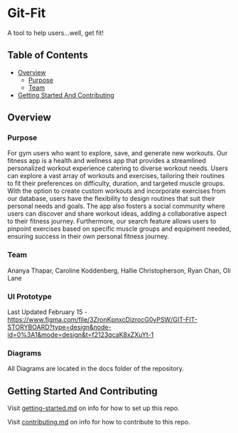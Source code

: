 # Git-Fit

A tool to help users...well, get fit!

## Table of Contents

- [Overview](#overview)
  - [Purpose](#purpose)
  - [Team](#team)
- [Getting Started And Contributing](#getting-started-and-contributing)

## Overview

### Purpose

For gym users who want to explore, save, and generate new workouts. Our fitness app is a health and wellness app that provides a streamlined personalized workout experience catering to diverse workout needs. Users can explore a vast array of workouts and exercises, tailoring their routines to fit their preferences on difficulty, duration, and targeted muscle groups. With the option to create custom workouts and incorporate exercises from our database, users have the flexibility to design routines that suit their personal needs and goals. The app also fosters a social community where users can discover and share workout ideas, adding a collaborative aspect to their fitness journey. Furthermore, our search feature allows users to pinpoint exercises based on specific muscle groups and equipment needed, ensuring success in their own personal fitness journey.

### Team

Ananya Thapar, Caroline Koddenberg, Hallie Christopherson, Ryan Chan, Oli Lane

### UI Prototype

Last Updated February 15 - https://www.figma.com/file/3ZronKpnxcDizrocG0yPSW/GIT-FIT-STORYBOARD?type=design&node-id=0%3A1&mode=design&t=f2123qcaK8xZXuYt-1

### Diagrams

All Diagrams are located in the docs folder of the repository.

## Getting Started And Contributing

Visit [getting-started.md](docs/getting-started.md) on info for how to set up this repo.

Visit [contributing.md](docs/contributing.md) on info for how to contribute to this repo.
